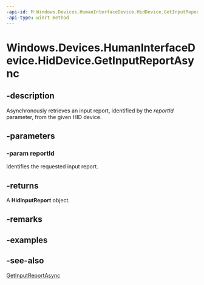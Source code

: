 ----api-id: M:Windows.Devices.HumanInterfaceDevice.HidDevice.GetInputReportAsync(System.UInt16)
-api-type: winrt method
---<!-- Method syntaxpublic Windows.Foundation.IAsyncOperation<Windows.Devices.HumanInterfaceDevice.HidInputReport> GetInputReportAsync(System.UInt16 reportId)--># Windows.Devices.HumanInterfaceDevice.HidDevice.GetInputReportAsync## -descriptionAsynchronously retrieves an input report, identified by the *reportId* parameter, from the given HID device.## -parameters### -param reportIdIdentifies the requested input report.## -returnsA **HidInputReport** object.## -remarks## -examples## -see-also[GetInputReportAsync](hiddevice_getinputreportasync_2092816092.md)